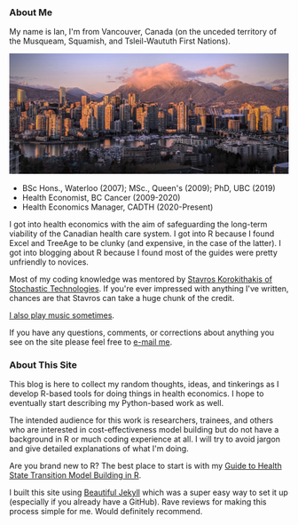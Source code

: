 ### About Me

My name is Ian, I'm from Vancouver, Canada (on the unceded territory of the Musqueam, Squamish, and Tsleil-Waututh First Nations).

![A Picture of Vancouver][vanpic]

[vanpic]: https://github.com/HealthyUncertainty/healthyuncertainty.github.io/blob/master/Pictures/Vancouver.jpg

- BSc Hons., Waterloo (2007); MSc., Queen's (2009); PhD, UBC (2019)
- Health Economist, BC Cancer (2009-2020)
- Health Economics Manager, CADTH (2020-Present)

I got into health economics with the aim of safeguarding the long-term viability of the Canadian health care system. I got into R because I found Excel and TreeAge to be clunky (and expensive, in the case of the latter). I got into blogging about R because I found most of the guides were pretty unfriendly to novices.

Most of my coding knowledge was mentored by [Stavros Korokithakis of Stochastic Technologies](http://stochastic.io). If you're ever impressed with anything I've written, chances are that Stavros can take a huge chunk of the credit.

[I also play music sometimes](http://music.iancromwell.ca).

If you have any questions, comments, or corrections about anything you see on the site please feel free to [e-mail me](mailto:healthyuncertainty@gmail.com).

### About This Site

This blog is here to collect my random thoughts, ideas, and tinkerings as I develop R-based tools for doing things in health economics. I hope to eventually start describing my Python-based work as well.

The intended audience for this work is researchers, trainees, and others who are interested in cost-effectiveness model building but do not have a background in R or much coding experience at all. I will try to avoid jargon and give detailed explanations of what I'm doing.

Are you brand new to R? The best place to start is with my [Guide to Health State Transition Model Building in R](http://healthyuncertainty.github.io/RGuide/Introduction).

I built this site using [Beautiful Jekyll](https://beautifuljekyll.com/) which was a super easy way to set it up (especially if you already have a GitHub). Rave reviews for making this process simple for me. Would definitely recommend.
